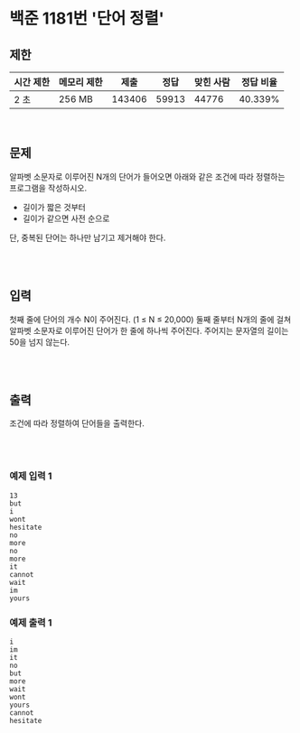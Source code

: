 # 백준 1181번 '단어 정렬'

## 제한
|시간 제한|메모리 제한|제출|정답|맞힌 사람|정답 비율|
|------|------|---|---|----|----|
|2 초|256 MB|143406|59913|44776|40.339%|

<br>

## 문제
알파벳 소문자로 이루어진 N개의 단어가 들어오면 아래와 같은 조건에 따라 정렬하는 프로그램을 작성하시오.

- 길이가 짧은 것부터
- 길이가 같으면 사전 순으로

단, 중복된 단어는 하나만 남기고 제거해야 한다.

<br><br>

## 입력
첫째 줄에 단어의 개수 N이 주어진다. (1 ≤ N ≤ 20,000) 둘째 줄부터 N개의 줄에 걸쳐 알파벳 소문자로 이루어진 단어가 한 줄에 하나씩 주어진다. 주어지는 문자열의 길이는 50을 넘지 않는다.

<br><br>

## 출력
조건에 따라 정렬하여 단어들을 출력한다.

<br><br>
### 예제 입력 1
```
13
but
i
wont
hesitate
no
more
no
more
it
cannot
wait
im
yours
```
### 예제 출력 1
```
i
im
it
no
but
more
wait
wont
yours
cannot
hesitate
```